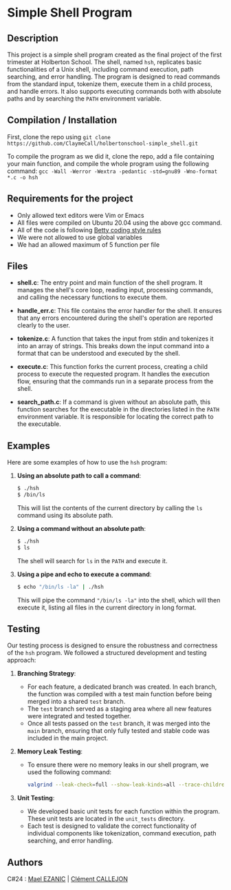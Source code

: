 # Simple Shell Program

## Description

This project is a simple shell program created as the final project of the first trimester at Holberton School. The shell, named `hsh`, replicates basic functionalities of a Unix shell, including command execution, path searching, and error handling. The program is designed to read commands from the standard input, tokenize them, execute them in a child process, and handle errors. It also supports executing commands both with absolute paths and by searching the `PATH` environment variable.

## Compilation / Installation

First, clone the repo using `git clone https://github.com/ClaymeCall/holbertonschool-simple_shell.git`

To compile the program as we did it, clone the repo, add a file containing your main function, and compile the whole program using the following command:
`gcc -Wall -Werror -Wextra -pedantic -std=gnu89 -Wno-format *.c -o hsh`

## Requirements for the project
- Only allowed text editors were Vim or Emacs
- All files were compiled on Ubuntu 20.04 using the above gcc command.
- All of the code is following [Betty coding style rules](https://github.com/hs-hq/Betty/wiki)
- We were not allowed to use global variables
- We had an allowed maximum of 5 function per file

## Files

- **shell.c**: The entry point and main function of the shell program. It manages the shell's core loop, reading input, processing commands, and calling the necessary functions to execute them.

- **handle_err.c**: This file contains the error handler for the shell. It ensures that any errors encountered during the shell's operation are reported clearly to the user.

- **tokenize.c**: A function that takes the input from stdin and tokenizes it into an array of strings. This breaks down the input command into a format that can be understood and executed by the shell.

- **execute.c**: This function forks the current process, creating a child process to execute the requested program. It handles the execution flow, ensuring that the commands run in a separate process from the shell.

- **search_path.c**: If a command is given without an absolute path, this function searches for the executable in the directories listed in the `PATH` environment variable. It is responsible for locating the correct path to the executable.

## Examples

Here are some examples of how to use the `hsh` program:

1. **Using an absolute path to call a command**:
    ```bash
    $ ./hsh
    $ /bin/ls
    ```
    This will list the contents of the current directory by calling the `ls` command using its absolute path.

2. **Using a command without an absolute path**:
    ```bash
    $ ./hsh
    $ ls
    ```
    The shell will search for `ls` in the `PATH` and execute it.

3. **Using a pipe and echo to execute a command**:
    ```bash
    $ echo "/bin/ls -la" | ./hsh
    ```
    This will pipe the command `"/bin/ls -la"` into the shell, which will then execute it, listing all files in the current directory in long format.

## Testing

Our testing process is designed to ensure the robustness and correctness of the `hsh` program. We followed a structured development and testing approach:

1. **Branching Strategy**:
   - For each feature, a dedicated branch was created. In each branch, the function was compiled with a test main function before being merged into a shared `test` branch.
   - The `test` branch served as a staging area where all new features were integrated and tested together.
   - Once all tests passed on the `test` branch, it was merged into the `main` branch, ensuring that only fully tested and stable code was included in the main project.

2. **Memory Leak Testing**:
   - To ensure there were no memory leaks in our shell program, we used the following command:
     ```bash
     valgrind --leak-check=full --show-leak-kinds=all --trace-children=yes ./hsh
     ```

3. **Unit Testing**:
   - We developed basic unit tests for each function within the program. These unit tests are located in the `unit_tests` directory.
   - Each test is designed to validate the correct functionality of individual components like tokenization, command execution, path searching, and error handling.

## Authors
C#24 : [Mael EZANIC](https://github.com/Mezanic) | [Clément CALLEJON](https://github.com/ClaymeCall)
